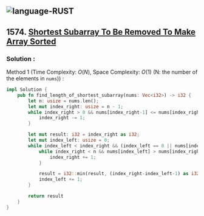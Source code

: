 ![language-RUST](https://img.shields.io/badge/RUST-8d4004?style=for-the-badge&logo=RUST)
---

## 1574. [Shortest Subarray To Be Removed To Make Array Sorted](https://leetcode.com/problems/shortest-subarray-to-be-removed-to-make-array-sorted)

### Solution :

Method 1 (Time Complexity: $O(N)$, Space Complexity: $O(1)$ (N: the number of the elements in `nums`)) :
```rust
impl Solution {
    pub fn find_length_of_shortest_subarray(nums: Vec<i32>) -> i32 {
        let n: usize = nums.len();
        let mut index_right: usize = n - 1;
        while index_right > 0 && nums[index_right-1] <= nums[index_right] {
            index_right -= 1;
        }

        let mut result: i32 = index_right as i32;
        let mut index_left: usize = 0;
        while index_left < index_right && (index_left == 0 || nums[index_left-1] <= nums[index_left]) {
            while index_right < n && nums[index_left] > nums[index_right] {
                index_right += 1;
            }

            result = i32::min(result, (index_right-index_left-1) as i32);
            index_left += 1;
        }

        return result
    }
}
```
